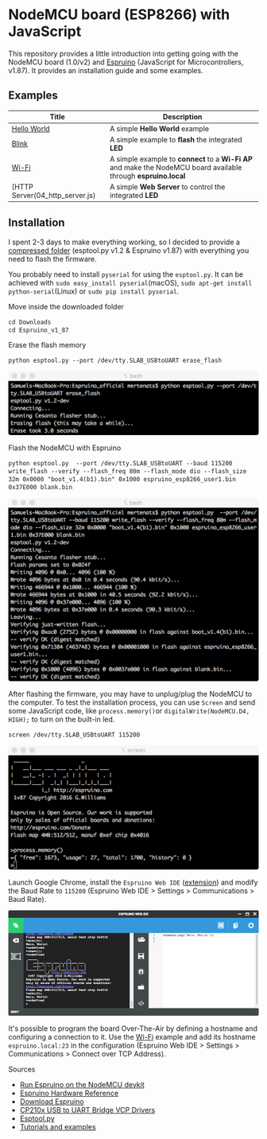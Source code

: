 # NodeMCU board (ESP8266) with JavaScript
This repository provides a little introduction into getting going with the NodeMCU board (1.0/v2) and [Espruino](http://www.espruino.com) (JavaScript for Microcontrollers, v1.87). It provides an installation guide and some examples.

## Examples
| Title     							              	      | Description        											                              |
|-----------------------------------------------|-----------------------------------------------------------------------|
| [Hello World](01_hello_world.js)     				  | A simple **Hello World** example     					                       	|
| [Blink](02_blink_led.js)     				          | A simple example to **flash** the integrated **LED**                	|
| [Wi-Fi](03_wifi.js)     				              | A simple example to **connect** to a **Wi-Fi AP** and make the NodeMCU board available through **espruino.local**                   	|
| [HTTP Server(04_http_server.js)     				  | A simple **Web Server** to control the integrated **LED**             |


## Installation
I spent 2-3 days to make everything working, so I decided to provide a [compressed folder](firmware/Espruino_v1_87.zip) (esptool.py v1.2 & Espruino v1.87) with everything you need to flash the firmware.

You probably need to install `pyserial` for using the `esptool.py`. It can be achieved with `sudo easy_install pyserial`(macOS), `sudo apt-get install python-serial`(Linux) or `sudo pip install pyserial`.

Move inside the downloaded folder
```
cd Downloads
cd Espruino_v1_87
```

Erase the flash memory
```
python esptool.py --port /dev/tty.SLAB_USBtoUART erase_flash
```

![Erase flash](images/erase_flash.png)

Flash the NodeMCU with Espruino
```
python esptool.py  --port /dev/tty.SLAB_USBtoUART --baud 115200 write_flash --verify --flash_freq 80m --flash_mode dio --flash_size 32m 0x0000 "boot_v1.4(b1).bin" 0x1000 espruino_esp8266_user1.bin 0x37E000 blank.bin
```

![Flash firmware](images/flash_firmware.png)

After flashing the firmware, you may have to unplug/plug the NodeMCU to the computer. To test the installation process, you can use `Screen` and send some JavaScript code, like `process.memory()`or `digitalWrite(NodeMCU.D4, HIGH);` to turn on the built-in led.
```
screen /dev/tty.SLAB_USBtoUART 115200
```

![Screen](images/screen_espruino.png)

Launch Google Chrome, install the `Espruino Web IDE` ([extension](https://www.google.ch/url?sa=t&rct=j&q=&esrc=s&source=web&cd=2&cad=rja&uact=8&sqi=2&ved=0ahUKEwiJ-qjbsvjPAhWDnBoKHcnuAfEQFggpMAE&url=https%3A%2F%2Fchrome.google.com%2Fwebstore%2Fdetail%2Fespruino-web-ide%2Fbleoifhkdalbjfbobjackfdifdneehpo&usg=AFQjCNHyNk_XkpLYJ6DNByefI7znAP5lgg&bvm=bv.136593572,d.d2s)) and modify the Baud Rate to `115200` (Espruino Web IDE > Settings > Communications > Baud Rate).

![Espruino Web IDE](images/espruino_web_ide.png)

It's possible to program the board Over-The-Air by defining a hostname and configuring a connection to it. Use the [Wi-Fi](03_wifi.js) example and add its hostname `espruino.local:23` in the configuration (Espruino Web IDE > Settings > Communications > Connect over TCP Address).

Sources
- [Run Espruino on the NodeMCU devkit](https://blog.pedesen.de/2016/06/21/run-espruino-on-the-nodemcu-devkit/)
- [Espruino Hardware Reference](http://www.espruino.com/Reference)
- [Download Espruino](http://www.espruino.com/Download)
- [CP210x USB to UART Bridge VCP Drivers](http://www.silabs.com/products/mcu/pages/usbtouartbridgevcpdrivers.aspx)
- [Esptool.py](https://github.com/themadinventor/esptool)
- [Tutorials and examples](http://www.espruino.com/Tutorials)
